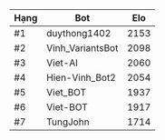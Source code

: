 Hạng|Bot|Elo
---|---|---
#1|duythong1402|2153
#2|Vinh_VariantsBot|2098
#3|Viet-AI|2060
#4|Hien-Vinh_Bot2|2054
#5|Viet_BOT|1937
#6|Viet-BOT|1917
#7|TungJohn|1714
